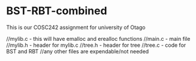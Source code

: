 # BST-RBT-combined

This is our COSC242 assignment for university of Otago

//mylib.c - this will have emalloc and erealloc functions
//main.c - main file
//mylib.h - header for mylib.c
//tree.h - header for tree
//tree.c - code for BST and RBT
//any other files are expendable/not needed
